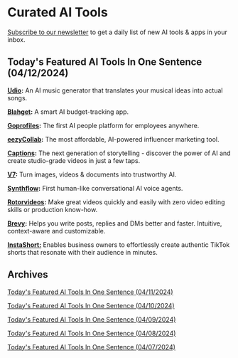# Curated AI Tools

[Subscribe to our newsletter](https://curatedaitools.substack.com/) to get a daily list of new AI tools & apps in your inbox.

## Today's Featured AI Tools In One Sentence (04/12/2024)

**[Udio](https://www.udio.com/):** An AI music generator that translates your musical ideas into actual songs.

**[Blahget](https://www.appar.ai/):** A smart AI budget-tracking app.

**[Goprofiles](https://www.goprofiles.io/):** The first AI people platform for employees anywhere.

**[eezyCollab](https://www.eezycollab.com/):** The most affordable, AI-powered influencer marketing tool.

**[Captions](https://www.captions.ai/):** The next generation of storytelling - discover the power of AI and create studio-grade videos in just a few taps.

**[V7](https://www.v7labs.com/):** Turn images, videos & documents into trustworthy AI.

**[Synthflow](https://synthflow.ai/):** First human-like conversational AI voice agents.

**[Rotorvideos](https://rotorvideos.com/):** Make great videos quickly and easily with zero video editing skills or production know-how.

**[Brevy](https://www.brevy.social/):** Helps you write posts, replies and DMs better and faster. Intuitive, context-aware and customizable.

**[InstaShort:](https://instashorts.co/)** Enables business owners to effortlessly create authentic TikTok shorts that resonate with their audience in minutes.

## Archives

[Today's Featured AI Tools In One Sentence (04/11/2024)](https://curatedaitools.substack.com/p/todays-featured-ai-tools-in-one-sentence-0a9)

[Today's Featured AI Tools In One Sentence (04/10/2024)](https://curatedaitools.substack.com/p/todays-featured-ai-tools-in-one-sentence-288)

[Today's Featured AI Tools In One Sentence (04/09/2024)](https://curatedaitools.substack.com/p/todays-featured-ai-tools-in-one-sentence-1a0)

[Today's Featured AI Tools In One Sentence (04/08/2024)](https://curatedaitools.substack.com/p/todays-featured-ai-tools-in-one-sentence-d81)

[Today's Featured AI Tools In One Sentence (04/07/2024)](https://curatedaitools.substack.com/p/todays-featured-ai-tools-in-one-sentence)

